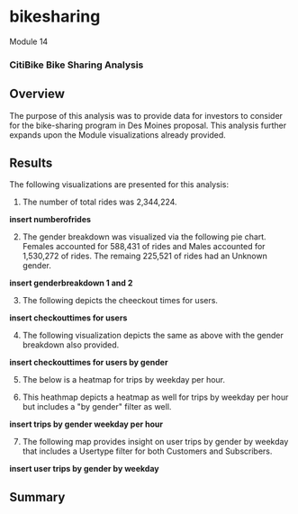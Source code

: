 # bikesharing

Module 14

### CitiBike Bike Sharing Analysis

## Overview

The purpose of this analysis was to provide data for investors to consider for the bike-sharing program in Des Moines proposal.  This analysis further expands upon the Module visualizations already provided.

## Results

The following visualizations are presented for this analysis:

1. The number of total rides was 2,344,224.

**insert numberofrides**

2. The gender breakdown was visualized via the following pie chart.  Females accounted for 588,431 of rides and Males accounted for 1,530,272 of rides.  The remaing 225,521 of rides had an Unknown gender.

**insert genderbreakdown 1 and 2**

3. The following depicts the cheeckout times for users.

**insert checkouttimes for users**

4. The following visualization depicts the same as above with the gender breakdown also provided.

**insert checkouttimes for users by gender**

5. The below is a heatmap for trips by weekday per hour.

6. This heathmap depicts a heatmap as well for trips by weekday per hour but includes a "by gender" filter as well.

**insert trips by gender weekday per hour**

7. The following map provides insight on user trips by gender by weekday that includes a Usertype filter for both Customers and Subscribers.

**insert user trips by gender by weekday**

## Summary